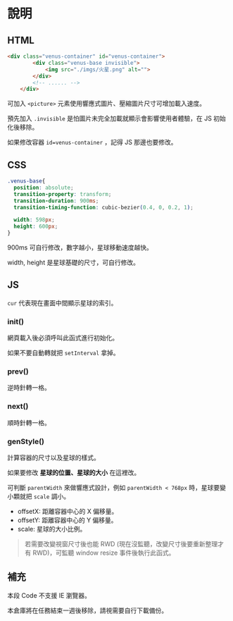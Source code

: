 # 說明
## HTML
```html
<div class="venus-container" id="venus-container">
        <div class="venus-base invisible">
            <img src="./imgs/火星.png" alt="">
        </div>
        <!-- ...... -->
    </div>
```
可加入 `<picture>` 元素使用響應式圖片、壓縮圖片尺寸可增加載入速度。

預先加入 `.invisible` 是怕圖片未完全加載就顯示會影響使用者體驗，在 JS 初始化後移除。

如果修改容器 `id=venus-container` ，記得 JS 那邊也要修改。

## CSS

```css
.venus-base{
  position: absolute;
  transition-property: transform;
  transition-duration: 900ms;
  transition-timing-function: cubic-bezier(0.4, 0, 0.2, 1);

  width: 598px;
  height: 600px;
}
```
900ms 可自行修改，數字越小，星球移動速度越快。

width, height 是星球基礎的尺寸，可自行修改。

## JS
`cur` 代表現在畫面中間顯示星球的索引。

### init()
網頁載入後必須呼叫此函式進行初始化。

如果不要自動轉就把 `setInterval` 拿掉。

### prev()
逆時針轉一格。

### next()
順時針轉一格。

### genStyle()
計算容器的尺寸以及星球的樣式。

如果要修改 **星球的位置、星球的大小** 在這裡改。

可判斷 `parentWidth` 來做響應式設計，例如 `parentWidth < 768px` 時，星球要變小顆就把 `scale` 調小。

- offsetX: 距離容器中心的 X 偏移量。
- offsetY: 距離容器中心的 Y 偏移量。
- scale: 星球的大小比例。

> 若需要改變視窗尺寸後也能 RWD (現在沒監聽，改變尺寸後要重新整理才有 RWD)，可監聽 window resize 事件後執行此函式。

## 補充
本段 Code 不支援 IE 瀏覽器。

本倉庫將在任務結束一週後移除，請視需要自行下載備份。